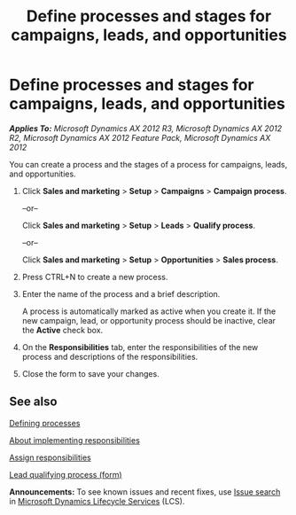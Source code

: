 ﻿---
title: Define processes and stages for campaigns, leads, and opportunities
TOCTitle: Define processes and stages for campaigns, leads, and opportunities
ms:assetid: c6fc9b46-5b49-44f1-8b06-d31c9c6e9cc6
ms:mtpsurl: https://technet.microsoft.com/en-us/library/Gg213644(v=AX.60)
ms:contentKeyID: 36059308
ms.date: 04/18/2014
mtps_version: v=AX.60
f1_keywords:
- campaigns
- opportunity
- stages
- opportunities
- leads
- processes
---

# Define processes and stages for campaigns, leads, and opportunities 


_**Applies To:** Microsoft Dynamics AX 2012 R3, Microsoft Dynamics AX 2012 R2, Microsoft Dynamics AX 2012 Feature Pack, Microsoft Dynamics AX 2012_

You can create a process and the stages of a process for campaigns, leads, and opportunities.

1.  Click **Sales and marketing** \> **Setup** \> **Campaigns** \> **Campaign process**.
    
    –or–
    
    Click **Sales and marketing** \> **Setup** \> **Leads** \> **Qualify process**.
    
    –or–
    
    Click **Sales and marketing** \> **Setup** \> **Opportunities** \> **Sales process**.

2.  Press CTRL+N to create a new process.

3.  Enter the name of the process and a brief description.
    
    A process is automatically marked as active when you create it. If the new campaign, lead, or opportunity process should be inactive, clear the **Active** check box.

4.  On the **Responsibilities** tab, enter the responsibilities of the new process and descriptions of the responsibilities.

5.  Close the form to save your changes.

## See also

[Defining processes](defining-processes.md)

[About implementing responsibilities](about-implementing-responsibilities.md)

[Assign responsibilities](assign-responsibilities.md)

[Lead qualifying process (form)](https://technet.microsoft.com/en-us/library/hh242699\(v=ax.60\))

  
**Announcements:** To see known issues and recent fixes, use [Issue search](http://go.microsoft.com/fwlink/?linkid=389258) in [Microsoft Dynamics Lifecycle Services](http://go.microsoft.com/fwlink/?linkid=306505) (LCS).

